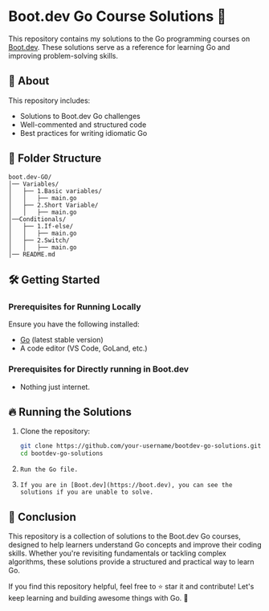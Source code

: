 # Boot.dev Go Course Solutions 🚀

This repository contains my solutions to the Go programming courses on [Boot.dev](https://boot.dev). These solutions serve as a reference for learning Go and improving problem-solving skills.

## 📌 About
This repository includes:
- Solutions to Boot.dev Go challenges
- Well-commented and structured code
- Best practices for writing idiomatic Go

## 📁 Folder Structure

    boot.dev-GO/     
    │── Variables/   
    │   ├── 1.Basic variables/     
    │   │   ├── main.go       
    │   ├── 2.Short Variable/         
    │   │   ├── main.go        
    │──Conditionals/       
    │   ├── 1.If-else/         
    │   │   ├── main.go        
    │   ├── 2.Switch/          
    │   │   ├── main.go   
    │── README.md                                
                  
## 🛠️ Getting Started
### Prerequisites for Running Locally
Ensure you have the following installed:
- [Go](https://go.dev/dl/) (latest stable version)
- A code editor (VS Code, GoLand, etc.)

### Prerequisites for Directly running in Boot.dev
- Nothing just internet.


## 🔥 Running the Solutions
1. Clone the repository:
   ```sh
   git clone https://github.com/your-username/bootdev-go-solutions.git
   cd bootdev-go-solutions

2.     Run the Go file.
3.     If you are in [Boot.dev](https://boot.dev), you can see the solutions if you are unable to solve.



## 🎯 Conclusion

This repository is a collection of solutions to the Boot.dev Go courses, designed to help learners understand Go concepts and improve their coding skills. Whether you're revisiting fundamentals or tackling complex algorithms, these solutions provide a structured and practical way to learn Go.  

If you find this repository helpful, feel free to ⭐ star it and contribute! Let's keep learning and building awesome things with Go. 🚀  

